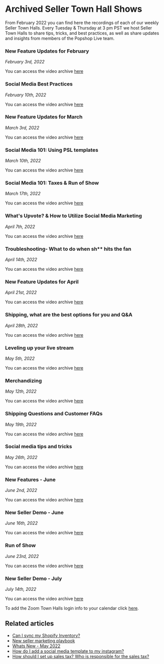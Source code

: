 # Archived Seller Town Hall Shows

From February 2022 you can find here the recordings of each of our weekly Seller Town Halls. Every Tuesday & Thursday at 3 pm PST we host Seller Town Halls to share tips, tricks, and best practices, as well as share updates and insights from members of the Popshop Live team.

### New Feature Updates for February

_February 3rd, 2022_&#x20;

You can access the video archive [here ](https://www.dropbox.com/s/0876frtkwn0bqhd/PSLSeller\_Town\_Hall\_Feb3.mp4?dl=0)

### Social Media Best Practices

_February 10th, 2022_&#x20;

You can access the video archive [here](https://www.dropbox.com/s/od1oxmfhb8q12wq/PSLSeller\_Town\_Hall\_Feb10.mp4?dl=0)&#x20;

### New Feature Updates for March

_March 3rd, 2022_

You can access the video archive [here](https://www.dropbox.com/s/2zdab36ozu7pyau/PSLSeller\_Town\_Hall\_March3.mp4?dl=0)&#x20;

### Social Media 101: Using PSL templates

_March 10th, 2022_

You can access the video archive [here ](https://www.dropbox.com/s/c1nm38k6jic367o/PSLSeller\_Town\_Hall\_March10.mp4?dl=0)

### Social Media 101: Taxes & Run of Show

_March 17th, 2022_

You can access the video archive [here ](https://www.dropbox.com/s/a0lrdk2mzuzbzhb/PSLSeller\_Town\_Hall\_March17.mp4?dl=0)

### What's Upvote? & How to Utilize Social Media Marketing

_April 7th, 2022_

You can access the video archive [here ](https://www.dropbox.com/s/8ox6k1psx3bdoik/PSLSeller\_Town\_Hall\_April7.mp4?dl=0)

### Troubleshooting- What to do when sh\*\* hits the fan

_April 14th, 2022_

You can access the video archive [here ](https://www.dropbox.com/s/5fd47eyjiavrwsx/PSLSeller\_Town\_Hall\_April14.mp4?dl=0)

### New Feature Updates for April

_April 21st, 2022_&#x20;

You can access the video archive [here ](https://www.dropbox.com/s/hyf2wxp6ev0mhbj/PSLSeller\_Town\_Hall\_April21.mp4?dl=0)

### Shipping, what are the best options for you and Q\&A

_April 28th, 2022_&#x20;

You can access the video archive [here](https://www.dropbox.com/s/exwlassue8zm9e5/PSLSeller\_Town\_Hall\_April28.mp4?dl=0)&#x20;

### Leveling up your live stream

_May 5th, 2022_&#x20;

You can access the video archive [here ](https://www.dropbox.com/s/6owotx736nl0row/PSLSeller\_Town\_Hall\_May5.mp4?dl=0)

### Merchandizing&#x20;

_May 12th, 2022_&#x20;

You can access the video archive [here ](https://www.dropbox.com/s/cc08psizgeso33r/PSLSeller\_Town\_Hall\_May12.mp4?dl=0)

### Shipping Questions and Customer FAQs

_May 19th, 2022_&#x20;

You can access the video archive [here ](https://www.dropbox.com/s/6bjhl65gsqjovbg/PSLSeller\_Town\_Hall\_May19.mp4?dl=0)

### Social media tips and tricks

_May 26th, 2022_&#x20;

You can access the video archive [here ](https://www.dropbox.com/s/v578ikc9omlzvq3/PSLSeller\_Town\_Hall\_May26.mp4?dl=0)

### New Features - June&#x20;

_June 2nd, 2022_&#x20;

You can access the video archive [here ](https://www.dropbox.com/s/tw6t5fg2tkzhikc/PSLSeller\_Town\_Hall\_June2.mp4?dl=0)

### New Seller Demo - June&#x20;

_June 16th, 2022_&#x20;

You can access the video archive [here ](https://www.dropbox.com/s/ngw8tnx6jly69mn/PSLSeller\_Town\_Hall\_June16.mp4?dl=0)

### Run of Show&#x20;

_June 23rd, 2022_&#x20;

You can access the video archive [here ](https://www.dropbox.com/s/m3222ig5yylddmb/PSLSeller\_Town\_Hall\_June23.mp4?dl=0)

### New Seller Demo - July&#x20;

_July 14th, 2022_&#x20;

You can access the video archive [here ](https://www.dropbox.com/s/5goiew3p695wuql/PSLSeller\_Town\_Hall\_July14.mp4?dl=0)

To add the Zoom Town Halls login info to your calendar click [here](https://calendar.google.com/calendar/u/0?cid=Y18wcG5odTB1dXJ1ajNrNGQ5ODhjdGhrN2lva0Bncm91cC5jYWxlbmRhci5nb29nbGUuY29t).

## Related articles

* [Can I sync my Shopify Inventory?](https://jamble.gitbook.io/popshop-live/inventory/can-i-sync-my-shopify-inventory)
* [New seller marketing playbook](https://jamble.gitbook.io/popshop-live/marketing/marketing-basics/new-seller-marketing-playbook)
* [Whats New - May 2022](https://jamble.gitbook.io/popshop-live/whats-new-this-month/whats-new-announcements/whats-new-may-2022)
* [How do I add a social media template to my instagram?](https://jamble.gitbook.io/popshop-live/marketing/social-media-marketing/how-do-i-add-a-social-media-template-to-my-instagram)
* [How should I set up sales tax? Who is responsible for the sales tax?](https://jamble.gitbook.io/popshop-live/payment-and-tax/how-should-i-set-up-sales-tax-who-is-responsible-for-the-sales-tax)
